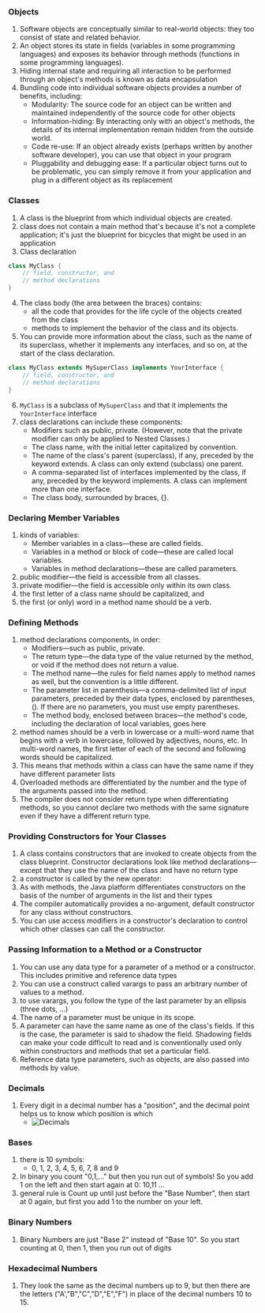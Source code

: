 ### Objects

1. Software objects are conceptually similar to real-world objects: they too consist of state and related behavior.
2. An object stores its state in fields (variables in some programming languages) and exposes its behavior through methods (functions in some programming languages).
3. Hiding internal state and requiring all interaction to be performed through an object's methods is known as data encapsulation
4. Bundling code into individual software objects provides a number of benefits, including:
   - Modularity: The source code for an object can be written and maintained independently of the source code for other objects
   - Information-hiding: By interacting only with an object's methods, the details of its internal implementation remain hidden from the outside world.
   - Code re-use: If an object already exists (perhaps written by another software developer), you can use that object in your program
   - Pluggability and debugging ease: If a particular object turns out to be problematic, you can simply remove it from your application and plug in a different object as its replacement

### Classes

1. A class is the blueprint from which individual objects are created.
2. class does not contain a main method that's because it's not a complete application; it's just the blueprint for bicycles that might be used in an application
3. Class declaration

```java
class MyClass {
    // field, constructor, and
    // method declarations
}
```

4. The class body (the area between the braces) contains:
   - all the code that provides for the life cycle of the objects created from the class
   - methods to implement the behavior of the class and its objects.
5. You can provide more information about the class, such as the name of its superclass, whether it implements any interfaces, and so on, at the start of the class declaration.

```java
class MyClass extends MySuperClass implements YourInterface {
    // field, constructor, and
    // method declarations
}
```

6. `MyClass` is a subclass of `MySuperClass` and that it implements the `YourInterface` interface
7. class declarations can include these components:
   - Modifiers such as public, private. (However, note that the private modifier can only be applied to Nested Classes.)
   - The class name, with the initial letter capitalized by convention.
   - The name of the class's parent (superclass), if any, preceded by the keyword extends. A class can only extend (subclass) one parent.
   - A comma-separated list of interfaces implemented by the class, if any, preceded by the keyword implements. A class can implement more than one interface.
   - The class body, surrounded by braces, {}.

### Declaring Member Variables

1. kinds of variables:
   - Member variables in a class—these are called fields.
   - Variables in a method or block of code—these are called local variables.
   - Variables in method declarations—these are called parameters.
2. public modifier—the field is accessible from all classes.
3. private modifier—the field is accessible only within its own class.
4. the first letter of a class name should be capitalized, and
5. the first (or only) word in a method name should be a verb.

### Defining Methods

1. method declarations components, in order:
   - Modifiers—such as public, private.
   - The return type—the data type of the value returned by the method, or void if the method does not return a value.
   - The method name—the rules for field names apply to method names as well, but the convention is a little different.
   - The parameter list in parenthesis—a comma-delimited list of input parameters, preceded by their data types, enclosed by parentheses, (). If there are no parameters, you must use empty parentheses.
   - The method body, enclosed between braces—the method's code, including the declaration of local variables, goes here
2. method names should be a verb in lowercase or a multi-word name that begins with a verb in lowercase, followed by adjectives, nouns, etc. In multi-word names, the first letter of each of the second and following words should be capitalized.
3. This means that methods within a class can have the same name if they have different parameter lists
4. Overloaded methods are differentiated by the number and the type of the arguments passed into the method.
5. The compiler does not consider return type when differentiating methods, so you cannot declare two methods with the same signature even if they have a different return type.

### Providing Constructors for Your Classes

1. A class contains constructors that are invoked to create objects from the class blueprint. Constructor declarations look like method declarations—except that they use the name of the class and have no return type
2. a constructor is called by the new operator:
3. As with methods, the Java platform differentiates constructors on the basis of the number of arguments in the list and their types
4. The compiler automatically provides a no-argument, default constructor for any class without constructors.
5. You can use access modifiers in a constructor's declaration to control which other classes can call the constructor.

### Passing Information to a Method or a Constructor

1. You can use any data type for a parameter of a method or a constructor. This includes primitive and reference data types
2. You can use a construct called varargs to pass an arbitrary number of values to a method.
3. to use varargs, you follow the type of the last parameter by an ellipsis (three dots, ...)
4. The name of a parameter must be unique in its scope.
5. A parameter can have the same name as one of the class's fields. If this is the case, the parameter is said to shadow the field. Shadowing fields can make your code difficult to read and is conventionally used only within constructors and methods that set a particular field.
6. Reference data type parameters, such as objects, are also passed into methods by value.
### Decimals

1. Every digit in a decimal number has a "position", and the decimal point helps us to know which position is which
   - ![Decimals](https://www.mathsisfun.com/numbers/images/decimal.svg)

### Bases

1. there is 10 symbols:
   - 0, 1, 2, 3, 4, 5, 6, 7, 8 and 9
2. In binary you count "0,1,..." but then you run out of symbols! So you add 1 on the left and then start again at 0: 10,11 ...
3. general rule is Count up until just before the "Base Number", then start at 0 again, but first you add 1 to the number on your left.

### Binary Numbers

1. Binary Numbers are just "Base 2" instead of "Base 10". So you start counting at 0, then 1, then you run out of digits

### Hexadecimal Numbers

1. They look the same as the decimal numbers up to 9, but then there are the letters ("A',"B","C","D","E","F") in place of the decimal numbers 10 to 15.
